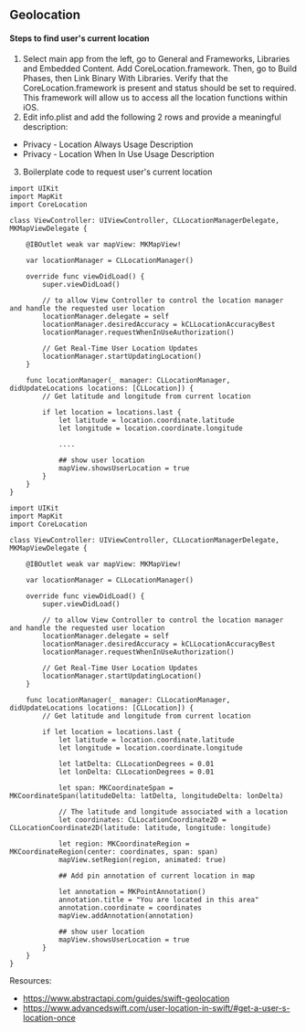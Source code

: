 ## Geolocation

#### Steps to find user's current location 

1. Select main app from the left, go to General and Frameworks, Libraries and Embedded Content. Add CoreLocation.framework. Then, go to Build Phases, then Link Binary With Libraries. Verify that the CoreLocation.framework is present and status should be set to required. This framework will allow us to access all the location functions within iOS.
2. Edit info.plist and add the following 2 rows and provide a meaningful description:
- Privacy - Location Always Usage Description
- Privacy - Location When In Use Usage Description
3. Boilerplate code to request user's current location
```
import UIKit
import MapKit
import CoreLocation

class ViewController: UIViewController, CLLocationManagerDelegate, MKMapViewDelegate {
    
    @IBOutlet weak var mapView: MKMapView!

    var locationManager = CLLocationManager()

    override func viewDidLoad() {
        super.viewDidLoad()
        
        // to allow View Controller to control the location manager and handle the requested user location
        locationManager.delegate = self
        locationManager.desiredAccuracy = kCLLocationAccuracyBest
        locationManager.requestWhenInUseAuthorization()

        // Get Real-Time User Location Updates
        locationManager.startUpdatingLocation()
    }
    
    func locationManager(_ manager: CLLocationManager, didUpdateLocations locations: [CLLocation]) {
        // Get latitude and longitude from current location

        if let location = locations.last {
            let latitude = location.coordinate.latitude
            let longitude = location.coordinate.longitude

            ....
            
            ## show user location
            mapView.showsUserLocation = true
        }
    }
}
```

```
import UIKit
import MapKit
import CoreLocation

class ViewController: UIViewController, CLLocationManagerDelegate, MKMapViewDelegate {
    
    @IBOutlet weak var mapView: MKMapView!

    var locationManager = CLLocationManager()

    override func viewDidLoad() {
        super.viewDidLoad()
        
        // to allow View Controller to control the location manager and handle the requested user location
        locationManager.delegate = self
        locationManager.desiredAccuracy = kCLLocationAccuracyBest
        locationManager.requestWhenInUseAuthorization()

        // Get Real-Time User Location Updates
        locationManager.startUpdatingLocation()
    }
    
    func locationManager(_ manager: CLLocationManager, didUpdateLocations locations: [CLLocation]) {
        // Get latitude and longitude from current location

        if let location = locations.last {
            let latitude = location.coordinate.latitude
            let longitude = location.coordinate.longitude
            
            let latDelta: CLLocationDegrees = 0.01
            let lonDelta: CLLocationDegrees = 0.01
            
            let span: MKCoordinateSpan = MKCoordinateSpan(latitudeDelta: latDelta, longitudeDelta: lonDelta)
            
            // The latitude and longitude associated with a location
            let coordinates: CLLocationCoordinate2D = CLLocationCoordinate2D(latitude: latitude, longitude: longitude)
            
            let region: MKCoordinateRegion = MKCoordinateRegion(center: coordinates, span: span)
            mapView.setRegion(region, animated: true)

            ## Add pin annotation of current location in map 
            
            let annotation = MKPointAnnotation()
            annotation.title = "You are located in this area"
            annotation.coordinate = coordinates
            mapView.addAnnotation(annotation)

            ## show user location
            mapView.showsUserLocation = true
        }
    }
}

```

Resources:
- https://www.abstractapi.com/guides/swift-geolocation
- https://www.advancedswift.com/user-location-in-swift/#get-a-user-s-location-once